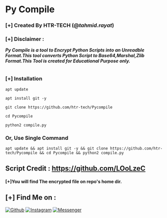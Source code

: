 # Py Compile
### [+] Created By HTR-TECH (@***tahmid.rayat***)
### [+] Disclaimer :
***Py Compile is a tool to Encrypt Python Scripts into an Unreadble Format.This tool converts Python Script to Base64,Marshal,Zlib Format.This Tool is created for Educational Purpose only.***

<img src="https://raw.githubusercontent.com/htr-tech/release-download/master/images/pycompile.png" alt="" border="0" />

### [+] Installation
```apt update```

```apt install git -y```

```git clone https://github.com/htr-tech/Pycompile```

```cd Pycompile```

```python2 compile.py```

### Or, Use Single Command
```
apt update && apt install git -y && git clone https://github.com/htr-tech/Pycompile && cd Pycompile && python2 compile.py
```
## Script Credit : https://github.com/LOoLzeC

#### [+]You will find The encrypted file on repo's home dir.

## [+] Find Me on :
[![Github](https://img.shields.io/badge/Github-HTR--TECH-green?style=for-the-badge&logo=github)](https://github.com/htr-tech)
[![Instagram](https://img.shields.io/badge/IG-%40tahmid.rayat-red?style=for-the-badge&logo=instagram)](https://www.instagram.com/tahmid.rayat)
[![Messenger](https://img.shields.io/badge/Chat-Messenger-blue?style=for-the-badge&logo=messenger)](https://m.me/tahmid.rayat.official)
